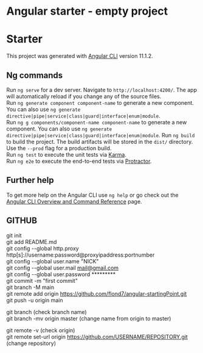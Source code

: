 # Angular starter - empty project


# Starter

This project was generated with [Angular CLI](https://github.com/angular/angular-cli) version 11.1.2.

## Ng commands

Run `ng serve` for a dev server. Navigate to `http://localhost:4200/`. The app will automatically reload if you change any of the source files.  
Run `ng generate component component-name` to generate a new component. You can also use `ng generate directive|pipe|service|class|guard|interface|enum|module`.  
Run `ng g components/component-name component-name` to generate a new component. You can also use `ng generate directive|pipe|service|class|guard|interface|enum|module`. 
Run `ng build` to build the project. The build artifacts will be stored in the `dist/` directory. Use the `--prod` flag for a production build.  
Run `ng test` to execute the unit tests via [Karma](https://karma-runner.github.io).  
Run `ng e2e` to execute the end-to-end tests via [Protractor](http://www.protractortest.org/).  

## Further help

To get more help on the Angular CLI use `ng help` or go check out the [Angular CLI Overview and Command Reference](https://angular.io/cli) page.


## GITHUB
git init  
git add README.md   
git config --global http.proxy http[s]://username:password@proxyipaddress:portnumber  
git config --global user.name "NICK"  
git config --global user.mail mail@gmail.com  
git config --global user.password *********  
git commit -m "first commit"  
git branch -M main  
git remote add origin https://github.com/flond7/angular-startingPoint.git  
git push -u origin main 
  
git branch (check branch name)  
git branch -mv origin master (change name from origin to master)  
  
git remote -v (check origin)  
git remote set-url origin https://github.com/USERNAME/REPOSITORY.git (change repository)  